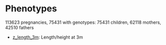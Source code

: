 # Phenotypes

113623 pregnancies, 75431 with genotypes: 75431 children, 62118 mothers, 42510 fathers

- [z_length_3m](z_length_3m/z_length_3m.md): Length/height at 3m


